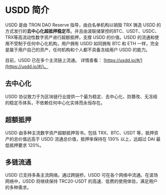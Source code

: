 # USDD 简介

USDD 是由 TRON DAO Reserve 指导，由白名单机构以销毁 TRX 铸造 USDD 的方式发行的**去中心化超抵押稳定币**。并且由波联储掌控的BTC、USDT、USDC、TRX等高流动性数字资产进行超额抵押，支撑 USDD 的价值。USDD 的流通和使用不受制于任何中心化机构，用户拥有 USDD 如同拥有 BTC 和 ETH 一样，完全是属于用户自己的资产，任何机构和个人都不具备冻结用户 USDD 的能力。



目前，USDD 已在多个主流链上流通。 详情查看： [https://usdd.io/#/](https://usdd.io/#/)。

## 去中心化

USDD 协议致力于为区块链行业提供一个最为稳定、去中心化、防篡改、无冻结的稳定币体系，不依赖任何中心化实体而永恒存在。

## 超额抵押

USDD 由多种主流数字资产超额抵押背书，包括 TRX、BTC、USDT 等，抵押资产的总价值远高于 USDD 流通总价值，抵押率保持在 130% 以上，远超过 DAI 最低抵押要求 120%。

## 多链流通

USDD 已支持多条主流网络。通过跨链桥，USDD 可在各个网络中流通。在波场网络中，USDD 将继续保持 TRC20-USDT 的高速、低费的使用体验，满足用户的多种需求。

